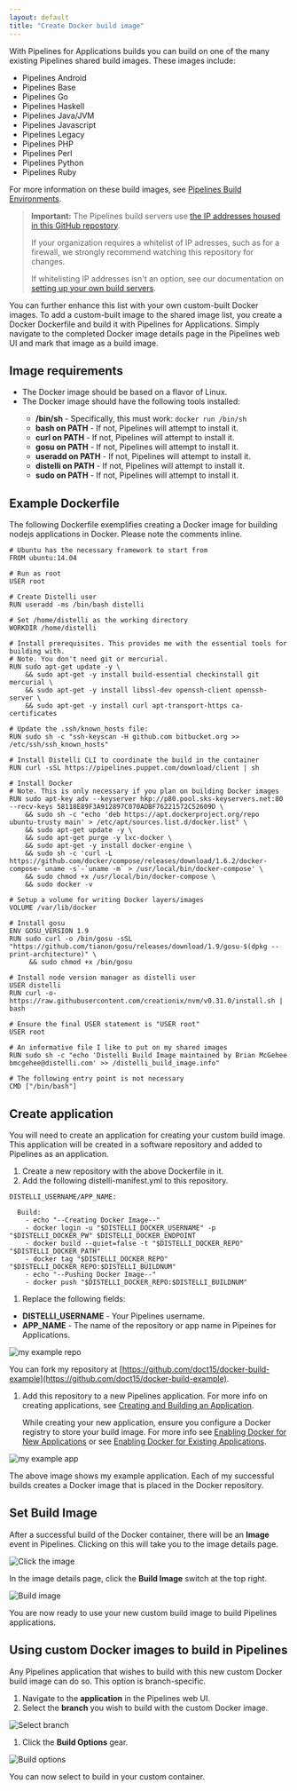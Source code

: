 ```yaml
---
layout: default
title: "Create Docker build image"
---
```


With Pipelines for Applications builds you can build on one of the many existing Pipelines shared build images. These images include:

<ul>
  <li>Pipelines Android</li>
  <li>Pipelines Base</li>
  <li>Pipelines Go</li>
  <li>Pipelines Haskell</li>
  <li>Pipelines Java/JVM</li>
  <li>Pipelines Javascript</li>
  <li>Pipelines Legacy</li>
  <li>Pipelines PHP</li>
  <li>Pipelines Perl</li>
  <li>Pipelines Python</li>
  <li>Pipelines Ruby</li>
</ul>

For more information on these build images, see [Pipelines Build Environments](./build-environment.html). 

> **Important:** The Pipelines build servers use [the IP addresses housed in this GitHub repostory](https://github.com/puppetlabs/pipelines-ips). 
>
> If your organization requires a whitelist of IP adresses, such as for a firewall, we strongly recommend watching this repository for changes. 
>
> If whitelisting IP addresses isn't an option, see our documentation on [setting up your own build servers](./build-hardware.html#use-your-own-build-server). 

You can further enhance this list with your own custom-built Docker images. To add a custom-built image to the shared image list, you create a Docker Dockerfile and build it with Pipelines for Applications. Simply navigate to the completed Docker image details page in the Pipelines web UI and mark that image as a build image.

## Image requirements

<ul>
  <li>The Docker image should be based on a flavor of Linux.</li>
  <li>The Docker image should have the following tools installed:</li>
  <ul>
    <li><b>/bin/sh</b> - Specifically, this must work: <code>docker run /bin/sh</code></li>
    <li><b>bash on PATH</b> - If not, Pipelines will attempt to install it.</li>
    <li><b>curl on PATH</b> - If not, Pipelines will attempt to install it.</li>
    <li><b>gosu on PATH</b> - If not, Pipelines will attempt to install it.</li>
    <li><b>useradd on PATH</b> - If not, Pipelines will attempt to install it.</li>
    <li><b>distelli on PATH</b> - If not, Pipelines will attempt to install it.</li>
    <li><b>sudo on PATH</b> - If not, Pipelines will attempt to install it.</li>
  </ul>
</ul>

## Example Dockerfile

The following Dockerfile exemplifies creating a Docker image for building nodejs applications in Docker. Please note the comments inline.

~~~
# Ubuntu has the necessary framework to start from
FROM ubuntu:14.04

# Run as root
USER root

# Create Distelli user
RUN useradd -ms /bin/bash distelli 

# Set /home/distelli as the working directory
WORKDIR /home/distelli
    
# Install prerequisites. This provides me with the essential tools for building with.
# Note. You don't need git or mercurial.
RUN sudo apt-get update -y \
    && sudo apt-get -y install build-essential checkinstall git mercurial \
    && sudo apt-get -y install libssl-dev openssh-client openssh-server \
    && sudo apt-get -y install curl apt-transport-https ca-certificates

# Update the .ssh/known_hosts file:
RUN sudo sh -c "ssh-keyscan -H github.com bitbucket.org >> /etc/ssh/ssh_known_hosts"

# Install Distelli CLI to coordinate the build in the container
RUN curl -sSL https://pipelines.puppet.com/download/client | sh 

# Install Docker
# Note. This is only necessary if you plan on building Docker images
RUN sudo apt-key adv --keyserver hkp://p80.pool.sks-keyservers.net:80 --recv-keys 58118E89F3A912897C070ADBF76221572C52609D \
    && sudo sh -c "echo 'deb https://apt.dockerproject.org/repo ubuntu-trusty main' > /etc/apt/sources.list.d/docker.list" \
    && sudo apt-get update -y \
    && sudo apt-get purge -y lxc-docker \
    && sudo apt-get -y install docker-engine \
    && sudo sh -c 'curl -L https://github.com/docker/compose/releases/download/1.6.2/docker-compose-`uname -s`-`uname -m` > /usr/local/bin/docker-compose' \
    && sudo chmod +x /usr/local/bin/docker-compose \
    && sudo docker -v

# Setup a volume for writing Docker layers/images
VOLUME /var/lib/docker

# Install gosu
ENV GOSU_VERSION 1.9
RUN sudo curl -o /bin/gosu -sSL "https://github.com/tianon/gosu/releases/download/1.9/gosu-$(dpkg --print-architecture)" \
     && sudo chmod +x /bin/gosu

# Install node version manager as distelli user
USER distelli
RUN curl -o- https://raw.githubusercontent.com/creationix/nvm/v0.31.0/install.sh | bash 

# Ensure the final USER statement is "USER root"
USER root

# An informative file I like to put on my shared images
RUN sudo sh -c "echo 'Distelli Build Image maintained by Brian McGehee bmcgehee@distelli.com' >> /distelli_build_image.info"

# The following entry point is not necessary
CMD ["/bin/bash"]
~~~

## Create application

You will need to create an application for creating your custom build image. This application will be created in a software repository and added to Pipelines as an application.

1. Create a new repository with the above Dockerfile in it.
1. Add the following distelli-manifest.yml to this repository.

~~~
DISTELLI_USERNAME/APP_NAME:

  Build:
    - echo "--Creating Docker Image--"
    - docker login -u "$DISTELLI_DOCKER_USERNAME" -p "$DISTELLI_DOCKER_PW" $DISTELLI_DOCKER_ENDPOINT
    - docker build --quiet=false -t "$DISTELLI_DOCKER_REPO" "$DISTELLI_DOCKER_PATH"
    - docker tag "$DISTELLI_DOCKER_REPO" "$DISTELLI_DOCKER_REPO:$DISTELLI_BUILDNUM" 
    - echo "--Pushing Docker Image--"
    - docker push "$DISTELLI_DOCKER_REPO:$DISTELLI_BUILDNUM"
~~~

1. Replace the following fields:

<ul>
  <li><b>DISTELLI_USERNAME</b> - Your Pipelines username.</li>
  <li><b>APP_NAME</b> - The name of the repository or app name in Pipeines for Applications.</li>
</ul>

<img src="images/sbi-my-repo.png" alt="my example repo">

You can fork my repository at [https://github.com/doct15/docker-build-example](https://github.com/doct15/docker-build-example).

1. Add this repository to a new Pipelines application. For more info on creating applications, see [Creating and Building an Application](https://puppet.com/docs/pipelines-for-apps/team/application-create.html).

    While creating your new application, ensure you configure a Docker registry to store your build image. For more info see [Enabling Docker for New Applications](https://puppet.com/docs/pipelines-for-apps/team/docker.html) or see [Enabling Docker for Existing Applications](https://puppet.com/docs/pipelines-for-apps/team/docker.html).


<img src="images/sbi-my-app.png" alt="my example app">

The above image shows my example application. Each of my successful builds creates a Docker image that is placed in the Docker repository.

<h2><a name="set-build-image"></a>Set Build Image</h2>

After a successful build of the Docker container, there will be an <b>Image</b> event in Pipelines. Clicking on this will take you to the image details page.

<img src="images/sbi-click-image.png" alt="Click the image">

In the image details page, click the <b>Build Image</b> switch at the top right.

<img src="images/sbi-build-image.png" alt="Build image">

You are now ready to use your new custom build image to build Pipelines applications.

## Using custom Docker images to build in Pipelines

Any Pipelines application that wishes to build with this new custom Docker build image can do so. This option is branch-specific.

1. Navigate to the **application** in the Pipelines web UI.
1. Select the **branch** you wish to build with the custom Docker image.

<img src="images/sbi-select-branch.png" alt="Select branch">

1. Click the **Build Options** gear.

<img src="images/sbi-build-options.png" alt="Build options">

You can now select to build in your custom container.

